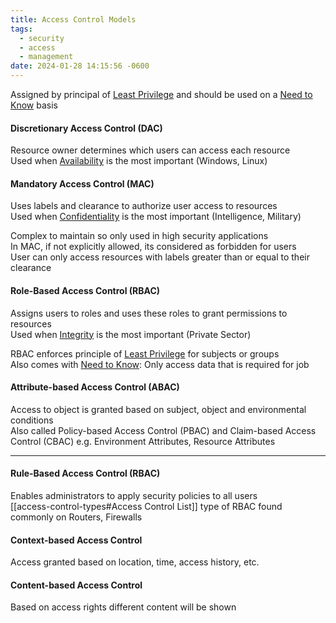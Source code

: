 ```yaml
---
title: Access Control Models
tags:
  - security
  - access
  - management
date: 2024-01-28 14:15:56 -0600
---
```


Assigned by principal of <u>Least Privilege</u> and should be used on a <u>Need to Know</u> basis

#### Discretionary Access Control (DAC)
Resource owner determines which users can access each resource  
Used when <u>Availability</u> is the most important (Windows, Linux)

#### Mandatory Access Control (MAC)
Uses labels and clearance to authorize user access to resources  
Used when <u>Confidentiality</u> is the most important (Intelligence, Military)  

Complex to maintain so only used in high security applications  
In MAC, if not explicitly allowed, its considered as forbidden for users  
User can only access resources with labels greater than or equal to their clearance

#### Role-Based Access Control (RBAC)
Assigns users to roles and uses these roles to grant permissions to resources  
Used when <u>Integrity</u> is the most important (Private Sector)  

RBAC enforces principle of <u>Least Privilege</u> for subjects or groups  
Also comes with <u>Need to Know</u>: Only access data that is required for job

#### Attribute-based Access Control (ABAC)
Access to object is granted based on subject, object and environmental conditions  
Also called Policy-based Access Control (PBAC) and Claim-based Access Control (CBAC)
e.g. Environment Attributes, Resource Attributes

---

#### Rule-Based Access Control (RBAC)
Enables administrators to apply security policies to all users  
[[access-control-types#Access Control List]] type of RBAC found commonly on Routers, Firewalls

#### Context-based Access Control
Access granted based on location, time, access history, etc.

#### Content-based Access Control  
Based on access rights different content will be shown
